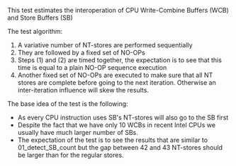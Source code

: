 This test estimates the interoperation of CPU Write-Combine Buffers (WCB) and Store Buffers (SB)

The test algorithm:
1. A variative number of NT-stores are performed sequentially
1. They are followed by a fixed set of NO-OPs
1. Steps (1) and (2) are timed together, the expectation is to see that this time is equal to a plain NO-OP sequence execution
1. Another fixed set of NO-OPs are executed to make sure that all NT stores are complete before going to the next iteration. Otherwise an inter-iteration influence will skew the results.

The base idea of the test is the following:
* As every CPU instruction uses SB's NT-stores will also go to the SB first
* Despite the fact that we have only 10 WCBs in recent Intel CPUs we usually have much larger number of SBs.
* The expectation of the test is to see the results that are similar to 01_detect_SB_count but the gap between 42 and 43 NT-stores should be larger than for the regular stores.
